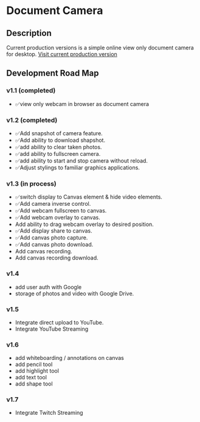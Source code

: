 # Document Camera

## Description
Current production versions is a simple online view only document camera for desktop.
[Visit current production version](https://apps4everyone.tech/apps/doc-cam/index.html)

## Development Road Map

  ### v1.1 (completed)
  - ✅view only webcam in browser as document camera
  
  ### v1.2 (completed)
  - ✅Add snapshot of camera feature.
  - ✅Add ability to download shapshot.
  - ✅add ability to clear taken photos.
  - ✅add ability to fullscreen camera.
  - ✅add ability to start and stop camera without reload.
  - ✅Adjust stylings to familiar graphics applications.

  ### v1.3 (in process)
  - ✅switch display to Canvas element & hide video elements.
  - ✅Add camera inverse control.
  - ✅Add webcam fullscreen to canvas.
  - ✅Add webcam overlay to canvas.
  - Add ability to drag webcam overlay to desired position.
  - ✅Add display share to canvas.
  - ✅Add canvas photo capture.
  - ✅Add canvas photo download.
  - Add canvas recording.
  - Add canvas recording download.

  ### v1.4
  - add user auth with Google
  - storage of photos and video with Google Drive. 

  ### v1.5
  - Integrate direct upload to YouTube.
  - Integrate YouTube Streaming
  
  ### v1.6
  - add whiteboarding / annotations on canvas
  - add pencil tool
  - add highlight tool
  - add text tool
  - add shape tool

  ### v1.7
  - Integrate Twitch Streaming
  
    
